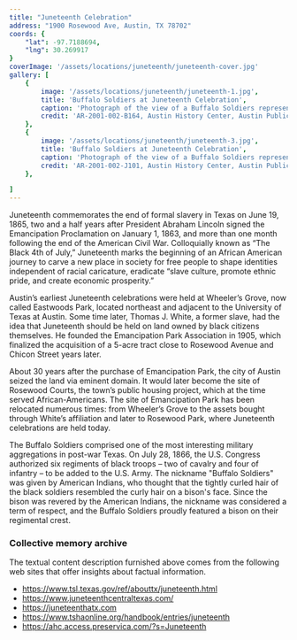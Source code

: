 ```yaml
---
title: "Juneteenth Celebration"
address: "1900 Rosewood Ave, Austin, TX 78702"
coords: {
    "lat": -97.7188694,
    "lng": 30.269917
}
coverImage: '/assets/locations/juneteenth/juneteenth-cover.jpg'
gallery: [
    {
        image: '/assets/locations/juneteenth/juneteenth-1.jpg',
        title: 'Buffalo Soldiers at Juneteenth Celebration',
        caption: 'Photograph of the view of a Buffalo Soldiers representation at the Juneteenth Parade in East Austin.',
        credit: 'AR-2001-002-B164, Austin History Center, Austin Public Library'
    },
    {
        image: '/assets/locations/juneteenth/juneteenth-3.jpg',
        title: 'Buffalo Soldiers at Juneteenth Celebration',
        caption: 'Photograph of the view of a Buffalo Soldiers representation at the Juneteenth Parade in East Austin.',
        credit: 'AR-2001-002-J101, Austin History Center, Austin Public Library'
    },

]
---
```

Juneteenth commemorates the end of formal slavery in Texas on June 19, 1865, two and a half years after President Abraham Lincoln signed the Emancipation Proclamation on January 1, 1863, and more than one month following the end of the American Civil War. Colloquially known as “The Black 4th of July,” Juneteenth marks the beginning of an African American journey to carve a new place in society for free people to shape identities independent of racial caricature, eradicate “slave culture, promote ethnic pride, and create economic prosperity.”

Austin’s earliest Juneteenth celebrations were held at Wheeler’s Grove, now called Eastwoods Park, located northeast and adjacent to the University of Texas at Austin. Some time later, Thomas J. White, a former slave, had the idea that Juneteenth should be held on land owned by black citizens themselves. He founded the Emancipation Park Association in 1905, which finalized the acquisition  of a 5-acre tract close to Rosewood Avenue and Chicon Street years later.

About 30 years after the purchase of Emancipation Park, the city of Austin seized the land via eminent domain. It would later become the site of Rosewood Courts, the town’s public housing project, which at the time served  African-Americans. The site of Emancipation Park has been relocated numerous times: from Wheeler’s Grove to the assets bought through White’s affiliation and later to Rosewood Park, where Juneteenth celebrations are held today.

The Buffalo Soldiers comprised one of the most interesting military aggregations in post-war Texas. On July 28, 1866, the U.S. Congress authorized six regiments of black troops – two of cavalry and four of infantry – to be added to the U.S. Army. The nickname "Buffalo Soldiers" was given by American Indians, who thought that the tightly curled hair of the black soldiers resembled the curly hair on a bison's face. Since the bison was revered by the American Indians, the nickname was considered a term of respect, and the Buffalo Soldiers proudly featured a bison on their regimental crest.
### Collective memory archive

The textual content description furnished above comes from the following web sites that offer insights about factual information.

* <a href="https://www.tsl.texas.gov/ref/abouttx/juneteenth.html" target="_blank">https://www.tsl.texas.gov/ref/abouttx/juneteenth.html</a>
* <a href="https://www.juneteenthcentraltexas.com/" target="_blank">https://www.juneteenthcentraltexas.com/</a>
* <a href="https://juneteenthatx.com" target="_blank">https://juneteenthatx.com</a>
* <a href="https://www.tshaonline.org/handbook/entries/juneteenth" target="_blank">https://www.tshaonline.org/handbook/entries/juneteenth</a>
* <a href="https://ahc.access.preservica.com/?s=Juneteenth" target="_blank">https://ahc.access.preservica.com/?s=Juneteenth</a>

